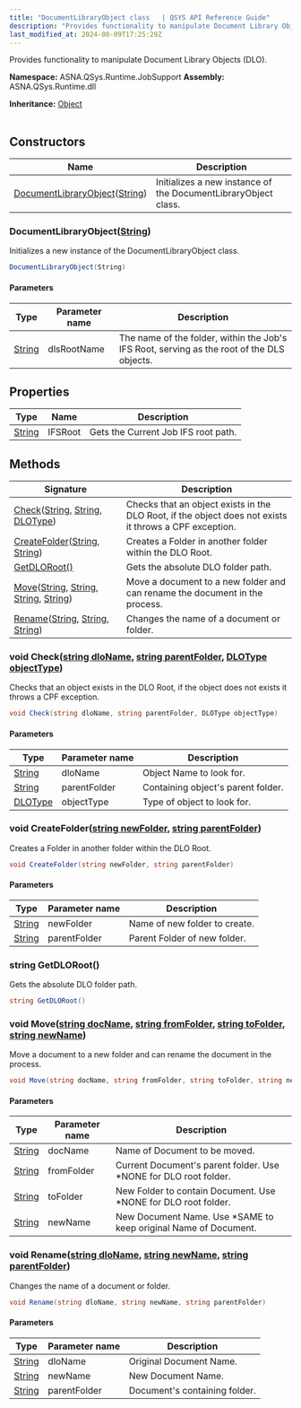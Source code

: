 ```yaml
---
title: "DocumentLibraryObject class   | QSYS API Reference Guide"
description: "Provides functionality to manipulate Document Library Objects (DLO). "
last_modified_at: 2024-08-09T17:25:29Z
---
```


Provides functionality to manipulate Document Library Objects (DLO).

**Namespace:** ASNA.QSys.Runtime.JobSupport
**Assembly:** ASNA.QSys.Runtime.dll

**Inheritance:** [Object](https://docs.microsoft.com/en-us/dotnet/api/system.object)
<br>
<br>

## Constructors

| Name | Description |
| --- | --- |
| [DocumentLibraryObject](#documentlibraryobjectstring)([String](https://docs.microsoft.com/en-us/dotnet/api/system.string)) | Initializes a new instance of the DocumentLibraryObject class.

### DocumentLibraryObject([String](https://docs.microsoft.com/en-us/dotnet/api/system.string))

Initializes a new instance of the DocumentLibraryObject class.

```cs
DocumentLibraryObject(String)
```

#### Parameters

| Type | Parameter name | Description
| --- | --- | ---
| [String](https://docs.microsoft.com/en-us/dotnet/api/system.string) | dlsRootName | The name of the folder, within the Job's IFS Root, serving as the root of the DLS objects.

## Properties

| Type | Name | Description
| --- | --- | --- 
| [String](https://learn.microsoft.com/en-us/dotnet/api/system.string?view=net-8.0) | IFSRoot | Gets the Current Job IFS root path. |

## Methods

| Signature | Description |
| --- | --- |
| [Check](#void-checkstring-dloname-string-parentfolder-dlotype-objecttype)([String](https://docs.microsoft.com/en-us/dotnet/api/system.string), [String](https://docs.microsoft.com/en-us/dotnet/api/system.string), [DLOType](/reference/runtime/qsys-runtime-job-support/dlo-type.html)) | Checks that an object exists in the DLO Root, if the object does not exists it throws a CPF exception.
| [CreateFolder](#void-createfolderstring-newfolder-string-parentfolder)([String](https://docs.microsoft.com/en-us/dotnet/api/system.string), [String](https://docs.microsoft.com/en-us/dotnet/api/system.string)) | Creates a Folder in another folder within the DLO Root.
| [GetDLORoot()](#string-getdloroot) | Gets the absolute DLO folder path.
| [Move](#void-movestring-docname-string-fromfolder-string-tofolder-string-newname)([String](https://docs.microsoft.com/en-us/dotnet/api/system.string), [String](https://docs.microsoft.com/en-us/dotnet/api/system.string), [String](https://docs.microsoft.com/en-us/dotnet/api/system.string), [String](https://docs.microsoft.com/en-us/dotnet/api/system.string)) | Move a document to a new folder and can rename the document in the process.
| [Rename](#void-renamestring-dloname-string-newname-string-parentfolder)([String](https://docs.microsoft.com/en-us/dotnet/api/system.string), [String](https://docs.microsoft.com/en-us/dotnet/api/system.string), [String](https://docs.microsoft.com/en-us/dotnet/api/system.string)) | Changes the name of a document or folder.

### void Check([string dloName](https://learn.microsoft.com/en-us/dotnet/api/system.string?view=net-8.0), [string parentFolder](https://learn.microsoft.com/en-us/dotnet/api/system.string?view=net-8.0), [DLOType objectType](/reference/runtime/qsys-runtime-job-support/dlo-type.html))

Checks that an object exists in the DLO Root, if the object does not exists it throws a CPF exception.

```cs
void Check(string dloName, string parentFolder, DLOType objectType)
```

#### Parameters

| Type | Parameter name | Description
| --- | --- | ---
| [String](https://docs.microsoft.com/en-us/dotnet/api/system.string) | dloName | Object Name to look for.
| [String](https://docs.microsoft.com/en-us/dotnet/api/system.string) | parentFolder | Containing object's parent folder.
| [DLOType](/reference/runtime/qsys-runtime-job-support/dlo-type.html) | objectType | Type of object to look for.

### void CreateFolder([string newFolder](https://learn.microsoft.com/en-us/dotnet/api/system.string?view=net-8.0), [string parentFolder](https://learn.microsoft.com/en-us/dotnet/api/system.string?view=net-8.0))

Creates a Folder in another folder within the DLO Root.

```cs
void CreateFolder(string newFolder, string parentFolder)
```

#### Parameters

| Type | Parameter name | Description
| --- | --- | ---
| [String](https://docs.microsoft.com/en-us/dotnet/api/system.string) | newFolder | Name of new folder to create.
| [String](https://docs.microsoft.com/en-us/dotnet/api/system.string) | parentFolder | Parent Folder of new folder.

### string GetDLORoot()

Gets the absolute DLO folder path.

```cs
string GetDLORoot()
```

### void Move([string docName](https://learn.microsoft.com/en-us/dotnet/api/system.string?view=net-8.0), [string fromFolder](https://learn.microsoft.com/en-us/dotnet/api/system.string?view=net-8.0), [string toFolder](https://learn.microsoft.com/en-us/dotnet/api/system.string?view=net-8.0), [string newName](https://learn.microsoft.com/en-us/dotnet/api/system.string?view=net-8.0))

Move a document to a new folder and can rename the document in the process.

```cs
void Move(string docName, string fromFolder, string toFolder, string newName)
```

#### Parameters

| Type | Parameter name | Description
| --- | --- | ---
| [String](https://docs.microsoft.com/en-us/dotnet/api/system.string) | docName | Name of Document to be moved.
| [String](https://docs.microsoft.com/en-us/dotnet/api/system.string) | fromFolder | Current Document's parent folder. Use *NONE for DLO root folder.
| [String](https://docs.microsoft.com/en-us/dotnet/api/system.string) | toFolder | New Folder to contain Document. Use *NONE for DLO root folder.
| [String](https://docs.microsoft.com/en-us/dotnet/api/system.string) | newName | New Document Name. Use *SAME to keep original Name of Document.

### void Rename([string dloName](https://learn.microsoft.com/en-us/dotnet/api/system.string?view=net-8.0), [string newName](https://learn.microsoft.com/en-us/dotnet/api/system.string?view=net-8.0), [string parentFolder](https://learn.microsoft.com/en-us/dotnet/api/system.string?view=net-8.0))

Changes the name of a document or folder.

```cs
void Rename(string dloName, string newName, string parentFolder)
```

#### Parameters

| Type | Parameter name | Description
| --- | --- | ---
| [String](https://docs.microsoft.com/en-us/dotnet/api/system.string) | dloName | Original Document Name.
| [String](https://docs.microsoft.com/en-us/dotnet/api/system.string) | newName | New Document Name.
| [String](https://docs.microsoft.com/en-us/dotnet/api/system.string) | parentFolder | Document's containing folder.
